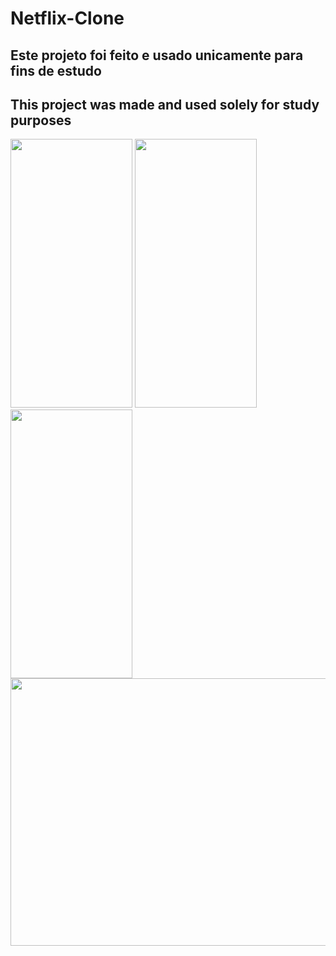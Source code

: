 # Netflix-Clone

## Este projeto foi feito e usado unicamente para fins de estudo
## This project was made and used solely for study purposes

<div> 
  <img height="430" width="195" src="https://media.discordapp.net/attachments/1108011461999079467/1115001041793073262/Captura_de_Tela_2023-06-04_as_16.35.41.png?width=440&height=936" >
  
<img height="430" width="195" src="https://media.discordapp.net/attachments/1108011461999079467/1114999192885137438/Captura_de_Tela_2023-06-04_as_16.28.12.png?width=440&height=936" >

<img height="430" width="195" src="https://media.discordapp.net/attachments/1108011461999079467/1114999171150258226/Captura_de_Tela_2023-06-04_as_16.27.50.png?width=440&height=936" >
</div>


<img height="428" width="574" src="https://media.discordapp.net/attachments/1108011461999079467/1114998800604463155/Captura_de_Tela_2023-06-04_as_16.26.57.png?width=1276&height=936" >

